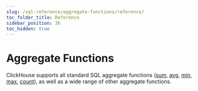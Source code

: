 ```yaml
---
slug: /sql-reference/aggregate-functions/reference/
toc_folder_title: Reference
sidebar_position: 36
toc_hidden: true
---
```


# Aggregate Functions

ClickHouse supports all standard SQL aggregate functions ([sum](../reference/sum.md), [avg](../reference/avg.md), [min](../reference/min.md), [max](../reference/max.md), [count](../reference/count.md)), as well as a wide range of other aggregate functions.
